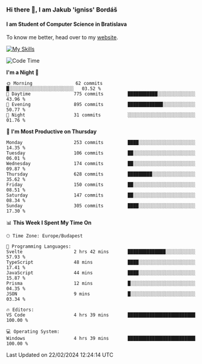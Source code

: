 ### Hi there 👋, I am Jakub 'igniss' Bordáš

#### I am Student of Computer Science in Bratislava
To know me better, head over to my [website](https://bordas.sk).

[![My Skills](https://skillicons.dev/icons?i=js,html,css,figma,svelte,java,kotlin,python,postgresql,typescript,nest,nodejs)](https://bordas.sk)


<!--START_SECTION:waka-->
![Code Time](http://img.shields.io/badge/Code%20Time-1%2C412%20hrs%2016%20mins-blue)

**I'm a Night 🦉** 

```text
🌞 Morning                62 commits          █░░░░░░░░░░░░░░░░░░░░░░░░   03.52 % 
🌆 Daytime                775 commits         ███████████░░░░░░░░░░░░░░   43.96 % 
🌃 Evening                895 commits         █████████████░░░░░░░░░░░░   50.77 % 
🌙 Night                  31 commits          ░░░░░░░░░░░░░░░░░░░░░░░░░   01.76 % 
```
📅 **I'm Most Productive on Thursday** 

```text
Monday                   253 commits         ████░░░░░░░░░░░░░░░░░░░░░   14.35 % 
Tuesday                  106 commits         ██░░░░░░░░░░░░░░░░░░░░░░░   06.01 % 
Wednesday                174 commits         ██░░░░░░░░░░░░░░░░░░░░░░░   09.87 % 
Thursday                 628 commits         █████████░░░░░░░░░░░░░░░░   35.62 % 
Friday                   150 commits         ██░░░░░░░░░░░░░░░░░░░░░░░   08.51 % 
Saturday                 147 commits         ██░░░░░░░░░░░░░░░░░░░░░░░   08.34 % 
Sunday                   305 commits         ████░░░░░░░░░░░░░░░░░░░░░   17.30 % 
```


📊 **This Week I Spent My Time On** 

```text
🕑︎ Time Zone: Europe/Budapest

💬 Programming Languages: 
Svelte                   2 hrs 42 mins       ██████████████░░░░░░░░░░░   57.93 % 
TypeScript               48 mins             ████░░░░░░░░░░░░░░░░░░░░░   17.41 % 
JavaScript               44 mins             ████░░░░░░░░░░░░░░░░░░░░░   15.87 % 
Prisma                   12 mins             █░░░░░░░░░░░░░░░░░░░░░░░░   04.35 % 
JSON                     9 mins              █░░░░░░░░░░░░░░░░░░░░░░░░   03.34 % 

🔥 Editors: 
VS Code                  4 hrs 39 mins       █████████████████████████   100.00 % 

💻 Operating System: 
Windows                  4 hrs 39 mins       █████████████████████████   100.00 % 
```


 Last Updated on 22/02/2024 12:24:14 UTC
<!--END_SECTION:waka-->
